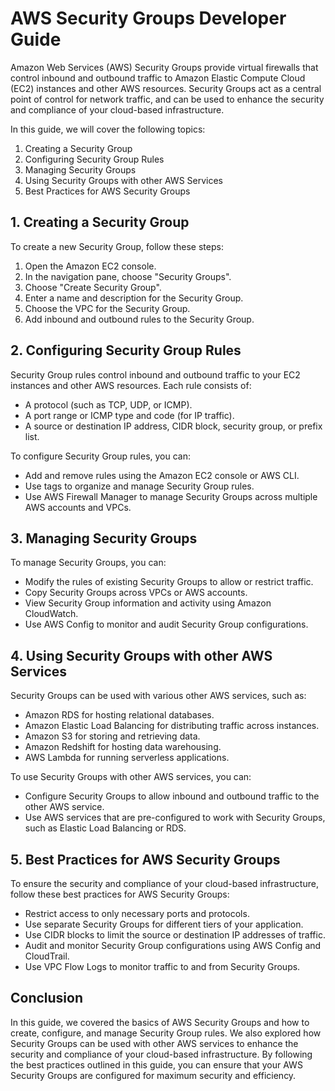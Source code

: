 # AWS Security Groups Developer Guide

Amazon Web Services (AWS) Security Groups provide virtual firewalls that control inbound and outbound traffic to Amazon Elastic Compute Cloud (EC2) instances and other AWS resources. Security Groups act as a central point of control for network traffic, and can be used to enhance the security and compliance of your cloud-based infrastructure.

In this guide, we will cover the following topics:

1. Creating a Security Group
2. Configuring Security Group Rules
3. Managing Security Groups
4. Using Security Groups with other AWS Services
5. Best Practices for AWS Security Groups

## 1\. Creating a Security Group

To create a new Security Group, follow these steps:

1. Open the Amazon EC2 console.
2. In the navigation pane, choose "Security Groups".
3. Choose "Create Security Group".
4. Enter a name and description for the Security Group.
5. Choose the VPC for the Security Group.
6. Add inbound and outbound rules to the Security Group.

## 2\. Configuring Security Group Rules

Security Group rules control inbound and outbound traffic to your EC2 instances and other AWS resources. Each rule consists of:

* A protocol (such as TCP, UDP, or ICMP).
* A port range or ICMP type and code (for IP traffic).
* A source or destination IP address, CIDR block, security group, or prefix list.

To configure Security Group rules, you can:

* Add and remove rules using the Amazon EC2 console or AWS CLI.
* Use tags to organize and manage Security Group rules.
* Use AWS Firewall Manager to manage Security Groups across multiple AWS accounts and VPCs.

## 3\. Managing Security Groups

To manage Security Groups, you can:

* Modify the rules of existing Security Groups to allow or restrict traffic.
* Copy Security Groups across VPCs or AWS accounts.
* View Security Group information and activity using Amazon CloudWatch.
* Use AWS Config to monitor and audit Security Group configurations.

## 4\. Using Security Groups with other AWS Services

Security Groups can be used with various other AWS services, such as:

* Amazon RDS for hosting relational databases.
* Amazon Elastic Load Balancing for distributing traffic across instances.
* Amazon S3 for storing and retrieving data.
* Amazon Redshift for hosting data warehousing.
* AWS Lambda for running serverless applications.

To use Security Groups with other AWS services, you can:

* Configure Security Groups to allow inbound and outbound traffic to the other AWS service.
* Use AWS services that are pre-configured to work with Security Groups, such as Elastic Load Balancing or RDS.

## 5\. Best Practices for AWS Security Groups

To ensure the security and compliance of your cloud-based infrastructure, follow these best practices for AWS Security Groups:

* Restrict access to only necessary ports and protocols.
* Use separate Security Groups for different tiers of your application.
* Use CIDR blocks to limit the source or destination IP addresses of traffic.
* Audit and monitor Security Group configurations using AWS Config and CloudTrail.
* Use VPC Flow Logs to monitor traffic to and from Security Groups.

## Conclusion

In this guide, we covered the basics of AWS Security Groups and how to create, configure, and manage Security Group rules. We also explored how Security Groups can be used with other AWS services to enhance the security and compliance of your cloud-based infrastructure. By following the best practices outlined in this guide, you can ensure that your AWS Security Groups are configured for maximum security and efficiency.
